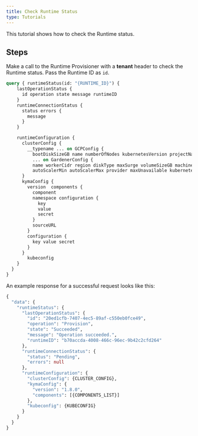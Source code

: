 ```yaml
---
title: Check Runtime Status
type: Tutorials
---
```


This tutorial shows how to check the Runtime status.

## Steps

Make a call to the Runtime Provisioner with a **tenant** header to check the Runtime status. Pass the Runtime ID as `id`. 

```graphql
query { runtimeStatus(id: "{RUNTIME_ID}") {
    lastOperationStatus {
      id operation state message runtimeID 
  	} 
    runtimeConnectionStatus { 
      status errors {
        message
      } 
    } 

    runtimeConfiguration {
      clusterConfig {
        __typename ... on GCPConfig {
          bootDiskSizeGB name numberOfNodes kubernetesVersion projectName machineType zone region }
          ... on GardenerConfig { 
          name workerCidr region diskType maxSurge volumeSizeGB machineType targetSecret 
          autoScalerMin autoScalerMax provider maxUnavailable kubernetesVersion }
      }
      kymaConfig {
        version  components {
          component
          namespace configuration {
            key
            value
            secret
          }
          sourceURL
        }
        configuration {
          key value secret
        }
      }
    	kubeconfig
    } 
  } 
}
```

An example response for a successful request looks like this:

```graphql
{
  "data": {
    "runtimeStatus": {
      "lastOperationStatus": {
        "id": "20ed1cfb-7407-4ec5-89af-c550eb0fce49",
        "operation": "Provision",
        "state": "Succeeded",
        "message": "Operation succeeded.",
        "runtimeID": "b70accda-4008-466c-96ec-9b42c2cfd264"
      },
      "runtimeConnectionStatus": {
        "status": "Pending",
        "errors": null
      },
      "runtimeConfiguration": {
        "clusterConfig": {CLUSTER_CONFIG},
        "kymaConfig": {
          "version": "1.8.0",
          "components": [{COMPONENTS_LIST}]
        },
        "kubeconfig": {KUBECONFIG}
      }
    }
  }
}
``` 